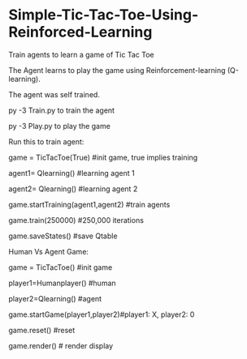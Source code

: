 # Simple-Tic-Tac-Toe-Using-Reinforced-Learning
Train agents to learn a game of Tic Tac Toe

The Agent learns to play the game using Reinforcement-learning (Q-learning). 

The agent was self trained. 

py -3 Train.py to train the agent

py -3 Play.py to play the game

Run this to train agent:

game = TicTacToe(True) #init game, true implies training

agent1= Qlearning() #learning agent 1

agent2= Qlearning() #learning agent 2

game.startTraining(agent1,agent2) #train agents

game.train(250000) #250,000 iterations

game.saveStates()  #save Qtable


Human Vs Agent Game:

game = TicTacToe() #init game

player1=Humanplayer() #human 

player2=Qlearning()  #agent

game.startGame(player1,player2)#player1: X, player2: 0

game.reset() #reset

game.render() # render display



